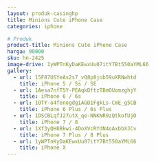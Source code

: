 ```yaml
---
layout: produk-casinghp
title: Minions Cute iPhone Case
categories: iphone

# Produk
product-title: Minions Cute iPhone Case
harga: 90000
sku: hn-2425
image-drive: 1yWPTnKyDaKEwxUu07itY7Bt550aYML66
gallery:
  - url: 15F87USYeAs2s7_vQ8p8job59uXRNwhtd
    title: iPhone 5 / 5s / SE
  - url: 1Aesa7nfT5Y-PEAqkDftzTBmOUomzghjY
    title: iPhone 6 / 6s
  - url: 1OTY-o4fenogdgiAGD1FgkLs-CmE_g5CB
    title: iPhone 6 Plus / 6s Plus
  - url: 1DSCBLqfJ27utX_qe-NNKNR9zQtkofUjO
    title: iPhone 7 / 8
  - url: 1Xf3yQH8Bkwi-4DoXVcRYdN4oAxbbXJCv
    title: iPhone 7 Plus / 8 Plus
  - url: 1yWPTnKyDaKEwxUu07itY7Bt550aYML66
    title: iPhone X
---
```

